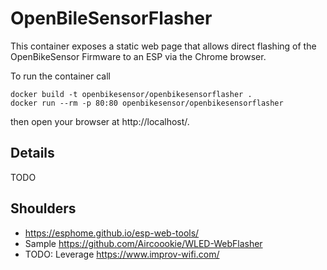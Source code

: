 # OpenBileSensorFlasher

This container exposes a static web page that allows direct 
flashing of the OpenBikeSensor Firmware to an ESP via the 
Chrome browser.

To run the container call

    docker build -t openbikesensor/openbikesensorflasher .
	docker run --rm -p 80:80 openbikesensor/openbikesensorflasher
	
then open your browser at http://localhost/.

## Details 

TODO


## Shoulders

- https://esphome.github.io/esp-web-tools/
- Sample https://github.com/Aircoookie/WLED-WebFlasher
- TODO: Leverage https://www.improv-wifi.com/

